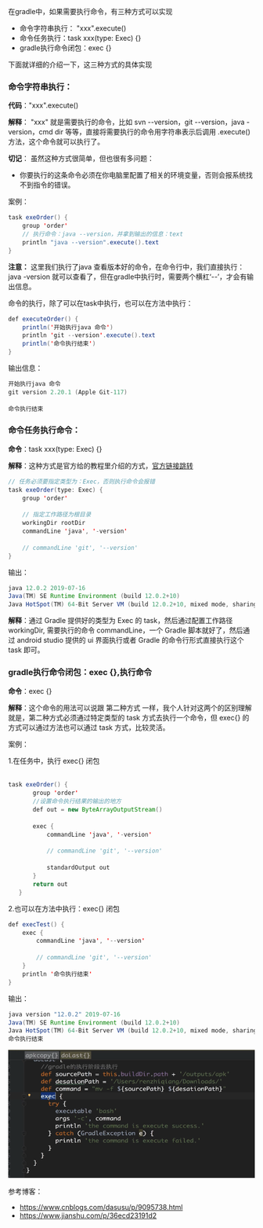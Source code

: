 
在gradle中，如果需要执行命令，有三种方式可以实现
* 命令字符串执行： "xxx".execute()
* 命令任务执行：task xxx(type: Exec) {}
* gradle执行命令闭包：exec {}

下面就详细的介绍一下，这三种方式的具体实现
### 命令字符串执行：

**代码**："xxx".execute()

**解释**： "xxx" 就是需要执行的命令，比如 svn --version，git --version，java -version，cmd dir 等等，直接将需要执行的命令用字符串表示后调用 .execute() 方法，这个命令就可以执行了。

**切记**： 虽然这种方式很简单，但也很有多问题：
* 你要执行的这条命令必须在你电脑里配置了相关的环境变量，否则会报系统找不到指令的错误。

案例：
``` java
task exeOrder() {
    group 'order'
    // 执行命令：java --version，并拿到输出的信息：text
    println "java --version".execute().text
}
```

**注意：** 这里我们执行了java 查看版本好的命令，在命令行中，我们直接执行：java -version 就可以查看了，但在gradle中执行时，需要两个横杠‘--’，才会有输出信息。

命令的执行，除了可以在task中执行，也可以在方法中执行：
``` java
def executeOrder() {
    println('开始执行java 命令')
    println 'git --version'.execute().text
    println('命令执行结束')
}
```
输出信息：
``` java
开始执行java 命令
git version 2.20.1 (Apple Git-117)

命令执行结束
```

### 命令任务执行命令：
**命令**：task xxx(type: Exec) {}

**解释**：这种方式是官方给的教程里介绍的方式，[官方链接跳转](https://docs.gradle.org/current/dsl/org.gradle.api.tasks.Exec.html)

``` java
// 任务必须要指定类型为：Exec，否则执行命令会报错
task exeOrder(type: Exec) {
    group 'order'

    // 指定工作路径为根目录
    workingDir rootDir
    commandLine 'java', '-version'

    // commandLine 'git', '--version'
}
```
输出：

``` java
java 12.0.2 2019-07-16
Java(TM) SE Runtime Environment (build 12.0.2+10)
Java HotSpot(TM) 64-Bit Server VM (build 12.0.2+10, mixed mode, sharing)
```

**解释**：通过 Gradle 提供好的类型为 Exec 的 task，然后通过配置工作路径 workingDir, 需要执行的命令 commandLine，一个 Gradle 脚本就好了，然后通过 android studio 提供的 ui 界面执行或者 Gradle 的命令行形式直接执行这个 task 即可。

### gradle执行命令闭包：exec {},执行命令
**命令**：exec {}

**解释**：这个命令的用法可以说跟 第二种方式 一样，我个人针对这两个的区别理解就是，第二种方式必须通过特定类型的 task 方式去执行一个命令，但 exec{} 的方式可以通过方法也可以通过 task 方式，比较灵活。

案例：

1.在任务中，执行 exec{} 闭包

``` java

task exeOrder() {
       group 'order'
       //设置命令执行结果的输出的地方
       def out = new ByteArrayOutputStream()

       exec {
           commandLine 'java', '-version'

           // commandLine 'git', '--version'

           standardOutput out
       }
       return out
   }
```
2.也可以在方法中执行：exec{} 闭包
``` java
def execTest() {
    exec {
        commandLine 'java', '--version'

        // commandLine 'git', '--version'
    }
    println '命令执行结束'
}
```
输出：
``` java
java version "12.0.2" 2019-07-16
Java(TM) SE Runtime Environment (build 12.0.2+10)
Java HotSpot(TM) 64-Bit Server VM (build 12.0.2+10, mixed mode, sharing)
命令执行结束
```

![image-20200630194713767](../../../image/image-20200630194713767.png)

参考博客：

* https://www.cnblogs.com/dasusu/p/9095738.html
* https://www.jianshu.com/p/36ecd23191d2
